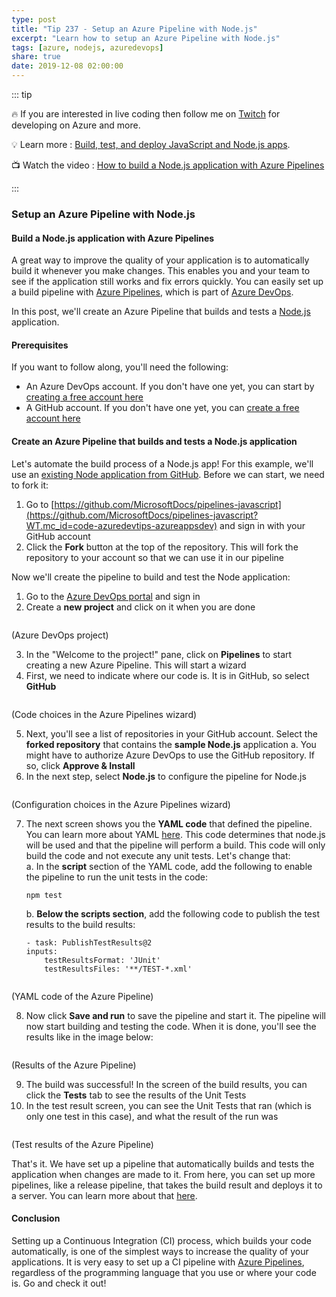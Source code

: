 ```yaml
---
type: post
title: "Tip 237 - Setup an Azure Pipeline with Node.js"
excerpt: "Learn how to setup an Azure Pipeline with Node.js"
tags: [azure, nodejs, azuredevops]
share: true
date: 2019-12-08 02:00:00
---
```


::: tip 

:fire: If you are interested in live coding then follow me on [Twitch](https://twitch.tv/mbcrump) for developing on Azure and more.

:bulb: Learn more : [Build, test, and deploy JavaScript and Node.js apps](https://docs.microsoft.com/azure/devops/pipelines/languages/javascript?view=azure-devops?WT.mc_id=docs-azuredevtips-azureappsdev). 

:tv: Watch the video : [How to build a Node.js application with Azure Pipelines](https://www.youtube.com/watch?v=z_4sMQKE_zw&list=PLLasX02E8BPCNCK8Thcxu-Y-XcBUbhFWC&index=3&t=22s)

:::

### Setup an Azure Pipeline with Node.js

#### Build a Node.js application with Azure Pipelines

A great way to improve the quality of your application is to automatically build it whenever you make changes. This enables you and your team to see if the application still works and fix errors quickly. You can easily set up a build pipeline with [Azure Pipelines](https://azure.microsoft.com/services/devops/pipelines?WT.mc_id=azure-azuredevtips-azureappsdev), which is part of [Azure DevOps](https://azure.microsoft.com/services/devops?WT.mc_id=azure-azuredevtips-azureappsdev).

In this post, we'll create an Azure Pipeline that builds and tests a [Node.js](https://nodejs.org/) application. 

#### Prerequisites

If you want to follow along, you'll need the following:
* An Azure DevOps account. If you don't have one yet, you can start by [creating a free account here](https://azure.microsoft.com/services/devops?WT.mc_id=azure-azuredevtips-azureappsdev)
* A GitHub account. If you don't have one yet, you can [create a free account here](https://github.com/join?WT.mc_id=code-azuredevtips-azureappsdev)

#### Create an Azure Pipeline that builds and tests a Node.js application

Let's automate the build process of a Node.js app! For this example, we'll use an [existing Node application from GitHub](https://github.com/MicrosoftDocs/pipelines-javascript?WT.mc_id=code-azuredevtips-azureappsdev). Before we can start, we need to fork it:
1. Go to [https://github.com/MicrosoftDocs/pipelines-javascript](https://github.com/MicrosoftDocs/pipelines-javascript?WT.mc_id=code-azuredevtips-azureappsdev) and sign in with your GitHub account
2. Click the **Fork** button at the top of the repository. This will fork the repository to your account so that we can use it in our pipeline

Now we'll create the pipeline to build and test the Node application:

1. Go to the [Azure DevOps portal](https://dev.azure.com/?WT.mc_id=azure-azuredevtips-azureappsdev) and sign in
2. Create a **new project** and click on it when you are done

<img :src="$withBase('/files/36mainview.png')">

(Azure DevOps project)

3. In the "Welcome to the project!" pane, click on **Pipelines** to start creating a new Azure Pipeline. This will start a wizard
4. First, we need to indicate where our code is. It is in GitHub, so select **GitHub**

<img :src="$withBase('/files/36choosegithub.png')">

(Code choices in the Azure Pipelines wizard)

5. Next, you'll see a list of repositories in your GitHub account. Select the **forked repository** that contains the **sample Node.js** application
   a. You might have to authorize Azure DevOps to use the GitHub repository. If so, click **Approve & Install**
6. In the next step, select **Node.js** to configure the pipeline for Node.js

<img :src="$withBase('/files/36choosenodejs.png')">

(Configuration choices in the Azure Pipelines wizard)

7. The next screen shows you the **YAML code** that defined the pipeline. You can learn more about YAML [here](https://learnxinyminutes.com/docs/yaml/). This code determines that node.js will be used and that the pipeline will perform a build. This code will only build the code and not execute any unit tests. Let's change that:   
    a. In the **script** section of the YAML code, add the following to enable the pipeline to run the unit tests in the code:
    ```
    npm test
    ```
    b. **Below the scripts section**, add the following code to publish the test results to the build results:  

    ```
   - task: PublishTestResults@2
    inputs:
        testResultsFormat: 'JUnit'
        testResultsFiles: '**/TEST-*.xml'
    ```
<img :src="$withBase('/files/36yammel.png')">

(YAML code of the Azure Pipeline)

8. Now click **Save and run** to save the pipeline and start it. The pipeline will now start building and testing the code. When it is done, you'll see the results like in the image below:

<img :src="$withBase('/files/36buildresults.png')">

(Results of the Azure Pipeline)

9. The build was successful! In the screen of the build results, you can click the **Tests** tab to see the results of the Unit Tests
10. In the test result screen, you can see the Unit Tests that ran (which is only one test in this case), and what the result of the run was

<img :src="$withBase('/files/36testresults.png')">

(Test results of the Azure Pipeline)

That's it. We have set up a pipeline that automatically builds and tests the application when changes are made to it. From here, you can set up more pipelines, like a release pipeline, that takes the build result and deploys it to a server. You can learn more about that [here](https://docs.microsoft.com/azure/devops/pipelines/ecosystems/javascript?view=azure-devops#build-and-push-image-to-container-registry&WT.mc_id=azure-azuredevtips-azureappsdev). 

#### Conclusion
Setting up a Continuous Integration (CI) process, which builds your code automatically, is one of the simplest ways to increase the quality of your applications. It is very easy to set up a CI pipeline with [Azure Pipelines](https://azure.microsoft.com/services/devops/pipelines?WT.mc_id=azure-azuredevtips-azureappsdev), regardless of the programming language that you use or where your code is. Go and check it out!